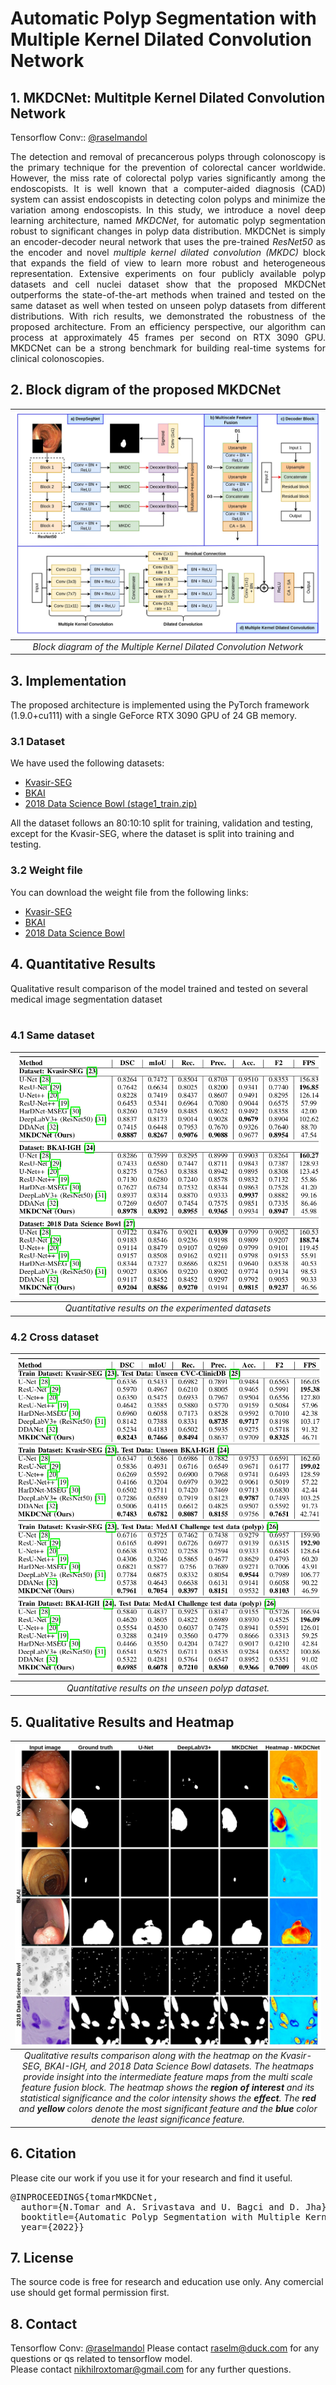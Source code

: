 # Automatic Polyp Segmentation with Multiple Kernel Dilated Convolution Network
## 1. MKDCNet: Multitple Kernel Dilated Convolution Network 
Tensorflow Conv:: [@raselmandol](https://github.com/raselmandol)
<div align="justify">
The detection and removal of precancerous polyps through colonoscopy is the primary technique for the prevention of colorectal cancer worldwide. However, the miss rate of colorectal polyp varies significantly among the endoscopists. It is well known that a computer-aided diagnosis (CAD) system can assist endoscopists in detecting colon polyps and minimize the variation among endoscopists. In this study, we introduce a novel deep learning architecture, named <i>MKDCNet</i>, for automatic polyp segmentation robust to significant changes in polyp data distribution. MKDCNet is simply an encoder-decoder neural network that uses the pre-trained <i>ResNet50</i> as the encoder and novel <i>multiple kernel dilated convolution (MKDC)</i> block that expands the field of view to learn more robust and heterogeneous representation. Extensive experiments on four publicly available polyp datasets and cell nuclei dataset show that the proposed MKDCNet outperforms the state-of-the-art methods when trained and tested on the same dataset as well when tested on unseen polyp datasets from different distributions. With rich results, we demonstrated the robustness of the proposed architecture. From an efficiency perspective, our algorithm can process at approximately 45 frames per second on RTX 3090 GPU. MKDCNet can be a strong benchmark for building real-time systems for clinical colonoscopies.
 </div>

## 2. Block digram of the proposed MKDCNet
| ![Kernel Dilated Convolution Network Architecture](images/mkdl-net.jpg) |
| :--: |
| *Block diagram of the Multiple Kernel Dilated Convolution Network* |


## 3. Implementation
The proposed architecture is implemented using the PyTorch framework (1.9.0+cu111) with a single GeForce RTX 3090 GPU of 24 GB memory. 

### 3.1 Dataset
We have used the following datasets:
- [Kvasir-SEG](https://datasets.simula.no/downloads/kvasir-seg.zip)
- [BKAI](https://www.kaggle.com/competitions/bkai-igh-neopolyp/data)
- [2018 Data Science Bowl (stage1_train.zip)](https://www.kaggle.com/competitions/data-science-bowl-2018/data)

All the dataset follows an 80:10:10 split for training, validation and testing, except for the Kvasir-SEG, where the dataset is split into training and testing. 

### 3.2 Weight file
You can download the weight file from the following links:
- [Kvasir-SEG](https://drive.google.com/file/d/1QHRypbQvQwKhe6W9SHmN72FLHjkEVb0F/view?usp=sharing)
- [BKAI](https://drive.google.com/file/d/1zHmi8-e66eW5FnrqzV3seBkjNidRz2iZ/view?usp=sharing)
- [2018 Data Science Bowl](https://drive.google.com/file/d/1gRQfksMbie9XEY_USxdEvI770edyPkjs/view?usp=sharing)


## 4. Quantitative Results
Qualitative result comparison of the model trained and tested on several medical image segmentation dataset <br/>
<br/>
### 4.1 Same dataset
| ![Table 1](images/table_1.png) |
| :--: |
| *Quantitative results on the experimented datasets* |

### 4.2 Cross dataset
| ![Table 2](images/table_2.png) |
| :--: |
| *Quantitative results on the unseen polyp dataset.* |


## 5. Qualitative Results and Heatmap
| ![Qualitative result comparison](images/qualitative-heatmap.jpg) |
| :--: |
| *Qualitative results comparison along with the heatmap on the Kvasir-SEG, BKAI-IGH, and 2018 Data Science Bowl datasets. The heatmaps provide insight into the intermediate feature maps from the multi scale feature fusion block.  The heatmap shows the **region of interest** and its statistical significance and the color intensity shows the **effect**. The **red** and **yellow** colors denote the most significant feature and the **blue** color denote the least significance feature.* |

## 6. Citation
Please cite our work if you use it for your research and find it useful. 

<pre>
@INPROCEEDINGS{tomarMKDCNet,
  author={N.Tomar and A. Srivastava and U. Bagci and D. Jha},
  booktitle={Automatic Polyp Segmentation with Multiple Kernel Dilated Convolution Network}, 
  year={2022}}
</pre>

## 7. License
The source code is free for research and education use only. Any comercial use should get formal permission first.

## 8. Contact
Tensorflow Conv: [@raselmandol](https://github.com/raselmandol)
Please contact raselm@duck.com for any questions or qs related to tensorflow model.</br>
Please contact nikhilroxtomar@gmail.com for any further questions. 
